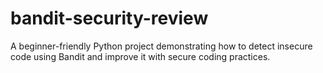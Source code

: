 # bandit-security-review
A beginner-friendly Python project demonstrating how to detect insecure code using Bandit and improve it with secure coding practices.
